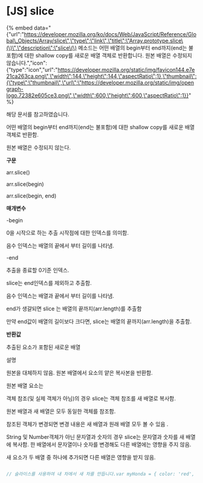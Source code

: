 # \[JS\] slice

{% embed data="{\"url\":\"https://developer.mozilla.org/ko/docs/Web/JavaScript/Reference/Global\_Objects/Array/slice\",\"type\":\"link\",\"title\":\"Array.prototype.slice\(\)\",\"description\":\"slice\(\) 메소드는 어떤 배열의 begin부터 end까지\(end는 불포함\)에 대한 shallow copy를 새로운 배열 객체로 반환합니다. 원본 배열은 수정되지 않습니다.\",\"icon\":{\"type\":\"icon\",\"url\":\"https://developer.mozilla.org/static/img/favicon144.e7e21ca263ca.png\",\"width\":144,\"height\":144,\"aspectRatio\":1},\"thumbnail\":{\"type\":\"thumbnail\",\"url\":\"https://developer.mozilla.org/static/img/opengraph-logo.72382e605ce3.png\",\"width\":600,\"height\":600,\"aspectRatio\":1}}" %}

해당 문서를 참고하였습니다.

어떤 배열의 begin부터 end까지\(end는 불포함\)에 대한 shallow copy를 새로운 배열 객체로 반환함.

원본 배열은 수정되지 않는다. 

**구문**

arr.slice\(\)

arr.slice\(begin\)

arr.slice\(begin, end\)

**매개변수**

-begin

0을 시작으로 하는 추출 시작점에 대한 인덱스를 의미함.

음수 인덱스는 배열의 끝에서 부터 길이를 나타냄.

-end

추출을 종료할 0기준 인덱스. 

slice는 end인덱스를 제외하고 추출함.

음수 인덱스는 배열과 끝에서 부터 길이를 나타냄.

end가 생걀되면 slice 는 배열의 끝까지\(arr.length\)를 추출함

만약 end값이 배열의 길이보다 크다면, slice는 배열의 끝까지\(arr.length\)을 추출함.

**반환값**

추출된 요소가 포함된 새로운 배열

설명

원본을 대체하지 않음. 원본 배열에서 요소의 얕은 복사본을 반환함.

원본 배열 요소는 

객체 참조\(및 실제 객체가 아님\)의 경우 slice는 객체 참조를 새 배열로 복사함.

원본 배열과 새 배열은 모두 동일한 객체를 참조함.

참조된 객체가 변경되면 변경 내용은 새 배열과 원래 배열 모두 볼 수 있음 .

String 및 Number객체가 아닌 문자열과 숫자의 경우 slice는 문자열과 숫자를 새 배열에 복사함. 한 배열에서 문자열이나 숫자를 변경해도 다른 배열에는 영향을 주지 않음.

새 요소가 두 배열 중 하나에 추가되면 다른 배열은 영향을 받지 않음.

```javascript

// 슬라이스를 사용하여 내 차에서 새 차를 만듭니다.var myHonda = { color: 'red', wheels: 4, engine: { cylinders: 4, size: 2.2 } };var myCar = [myHonda, 2, 'cherry condition', 'purchased 1997'];var newCar = myCar.slice(0, 2);// 내 자동차, 새 자동차 및 혼다의 색상 값을 표시합니다.// 두 배열에서 모두 참조됩니다.console.log('myCar = ' + myCar.toSource());console.log('newCar = ' + newCar.toSource());console.log('myCar[0].color = ' + myCar[0].color);console.log('newCar[0].color = ' + newCar[0].color);// myHonda의 색상을 변경합니다.myHonda.color = 'purple';console.log('The new color of my Honda is ' + myHonda.color);// 두 배열에서 참조 된 myHonda의 색상을 표시합니다.console.log('myCar[0].color = ' + myCar[0].color);console.log('newCar[0].color = ' + newCar[0].color);
```









